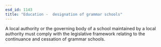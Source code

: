 ```yaml
---
esd_id: 1143
title: "Education -  designation of grammar schools"
---
```


A local authority or the governing body of a school maintained by a local authority must comply with the legislative framework relating to the continuance and cessation of grammar schools.

